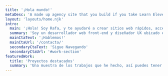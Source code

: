 ```yaml
---
title: '¡Hola mundo!'
metaDesc: 'A made up agency site that you build if you take Learn Eleventy From Scratch, by Piccalilli'
layout: 'layouts/home.njk'
intro:
  main: '¡Hola! Soy Rafa, y te ayudaré a crear sitios web rápidos, accesibles y atractivos.'
  summary: 'Soy un desarrollador web front-end y diseñador UX ubicado en Venezuela. Me especializo en diseños modernos y creativos así como en sitios web rápidos y accesibles.'
  mainCtaText: '¡Hablemos!'
  mainCtaUrl: '/contacto/'
  secondaryCtaText: 'Sigue Navegando'
  secondaryCtaUrl: '#work-section'
featuredWork:
  title: 'Proyectos destacados'
  summary: 'Una muestra de los trabajos que he hecho, así puedes tener una idea de lo que hago.'
---
```

